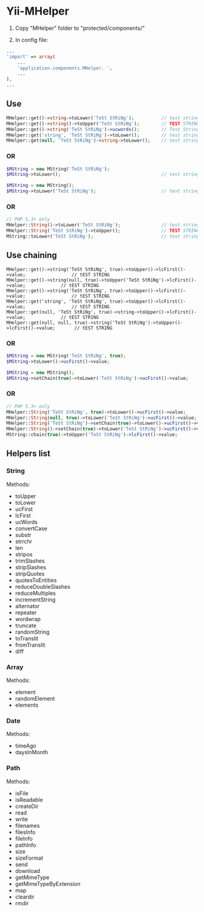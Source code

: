 Yii-MHelper
===========

1. Copy "MHelper" folder to "protected/components/"

2. In config file:

```php
...
'import' => array(
	...
	'application.components.MHelper. ',
	...
),
...
```

Use
---

```php
MHelper::get()->string->toLower('TeSt StRiNg');          // test string
MHelper::get()->string()->toUpper('TeSt StRiNg');        // TEST STRING
MHelper::get()->string('TeSt StRiNg')->ucwords();        // Test String
MHelper::get('string', 'TeSt StRiNg')->toLower();        // test string
MHelper::get(null, 'TeSt StRiNg')->string->toLower();    // test string
```

### OR

```php
$MString = new MString('TeSt StRiNg');
$MString->toLower();                                     // test string

$MString = new MString();
$MString->toLower('TeSt StRiNg');                        // test string
```

### OR

```php
// PHP 5.3+ only
MHelper::String()->toLower('TeSt StRiNg');               // test string
MHelper::String('TeSt StRiNg')->toUpper();               // TEST STRING
MString::toLower('TeSt StRiNg');                         // test string
```

Use chaining
------------

```
MHelper::get()->string('TeSt StRiNg', true)->toUpper()->lcFirst()->value;                 // tEST STRING
MHelper::get()->string(null, true)->toUpper('TeSt StRiNg')->lcFirst()->value;             // tEST STRING
MHelper::get()->string('TeSt StRiNg', true)->toUpper()->lcFirst()->value;                 // tEST STRING
MHelper::get('string', 'TeSt StRiNg', true)->toUpper()->lcFirst()->value;                 // tEST STRING
MHelper::get(null, 'TeSt StRiNg', true)->string->toUpper()->lcFirst()->value;             // tEST STRING
MHelper::get(null, null, true)->string('TeSt StRiNg')->toUpper()->lcFirst()->value;       // tEST STRING
```

### OR

```php
$MString = new MString('TeSt StRiNg', true);
$MString->toLower()->ucFirst()->value;                                  // Test string

$MString = new MString();
$MString->setChain(true)->toLower('TeSt StRiNg')->ucFirst()->value;     // Test string
```

### OR

```php
// PHP 5.3+ only
MHelper::String('TeSt StRiNg', true)->toLower()->ucFirst()->value;               // Test string
MHelper::String(null, true)->toLower('TeSt StRiNg')->ucFirst()->value;           // Test string
MHelper::String('TeSt StRiNg')->setChain(true)->toLower()->ucFirst()->value;     // Test string
MHelper::String()->setChain(true)->toLower('TeSt StRiNg')->ucFirst()->value;     // Test string
MString::chain(true)->toUpper('TeSt StRiNg')->lcFirst()->value;                  // tEST STRING
```

Helpers list
------------

### String

Methods:

- toUpper
- toLower
- ucFirst
- lcFirst
- ucWords
- convertCase
- substr
- strrchr
- len
- stripos
- trimSlashes
- stripSlashes
- stripQuotes
- quotesToEntities
- reduceDoubleSlashes
- reduceMultiples
- incrementString
- alternator
- repeater
- wordwrap
- truncate
- randomString
- toTranslit
- fromTranslit
- diff

### Array

Methods:

- element
- randomElement
- elements

### Date

Methods:

- timeAgo
- daysInMonth

### Path

Methods:

- isFile
- isReadable
- createDir
- read
- write
- filenames
- filesInfo
- fileInfo
- pathInfo
- size
- sizeFormat
- send
- download
- getMimeType
- getMimeTypeByExtension
- map
- cleardir
- rmdir
